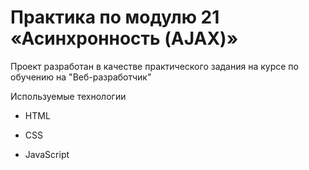 # Практика по модулю 21 «Асинхронность (AJAX)»

Проект разработан в качестве практического задания на курсе по обучению на "Веб-разработчик"

Используемые технологии

+ HTML

+ CSS

+ JavaScript
